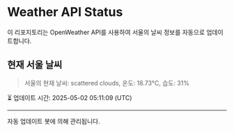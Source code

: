 
# Weather API Status

이 리포지토리는 OpenWeather API를 사용하여 서울의 날씨 정보를 자동으로 업데이트합니다.

## 현재 서울 날씨
> 서울의 현재 날씨: scattered clouds, 온도: 18.73°C, 습도: 31%

⏳ 업데이트 시간: 2025-05-02 05:11:09 (UTC)

---
자동 업데이트 봇에 의해 관리됩니다.
